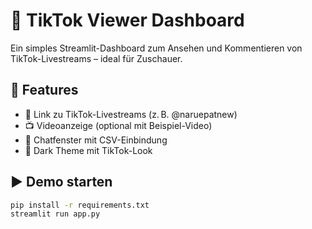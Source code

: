 # 🎥 TikTok Viewer Dashboard

Ein simples Streamlit-Dashboard zum Ansehen und Kommentieren von TikTok-Livestreams – ideal für Zuschauer.

## 🧰 Features

- 🔗 Link zu TikTok-Livestreams (z. B. @naruepatnew)
- 📺 Videoanzeige (optional mit Beispiel-Video)
- 💬 Chatfenster mit CSV-Einbindung
- 🌚 Dark Theme mit TikTok-Look

## ▶️ Demo starten

```bash
pip install -r requirements.txt
streamlit run app.py